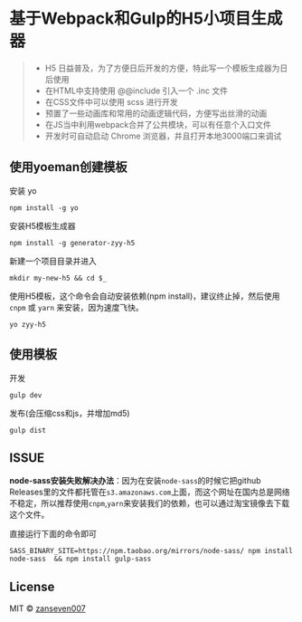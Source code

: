 # 基于Webpack和Gulp的H5小项目生成器

> - H5 日益普及，为了方便日后开发的方便，特此写一个模板生成器为日后使用
> - 在HTML中支持使用 @@include 引入一个 .inc 文件
> - 在CSS文件中可以使用 scss 进行开发
> - 预置了一些动画库和常用的动画逻辑代码，方便写出丝滑的动画
> - 在JS当中利用webpack合并了公共模块，可以有任意个入口文件
> - 开发时可自动启动 Chrome 浏览器，并且打开本地3000端口来调试

## 使用yoeman创建模板
安装 yo

```
npm install -g yo
```
安装H5模板生成器

```
npm install -g generator-zyy-h5
```
新建一个项目目录并进入

```
mkdir my-new-h5 && cd $_
```
使用H5模板，这个命令会自动安装依赖(npm install)，建议终止掉，然后使用 `cnpm` 或 `yarn` 来安装，因为速度飞快。

```
yo zyy-h5
```

## 使用模板
开发

```
gulp dev
```
发布(会压缩css和js，并增加md5)
```
gulp dist
```

## ISSUE

**node-sass安装失败解决办法**：因为在安装`node-sass`的时候它把github Releases里的文件都托管在`s3.amazonaws.com`上面，而这个网址在国内总是网络不稳定，所以推荐使用`cnpm`,`yarn`来安装我们的依赖，也可以通过淘宝镜像去下载这个文件。

直接运行下面的命令即可

```
SASS_BINARY_SITE=https://npm.taobao.org/mirrors/node-sass/ npm install node-sass  && npm install gulp-sass
```

## License
MIT © [zanseven007](https://github.com/zanseven007)
